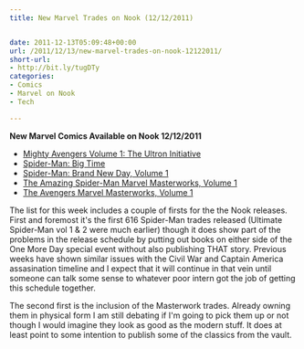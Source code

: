 ```yaml
---
title: New Marvel Trades on Nook (12/12/2011)


date: 2011-12-13T05:09:48+00:00
url: /2011/12/13/new-marvel-trades-on-nook-12122011/
short-url:
- http://bit.ly/tugDTy
categories:
- Comics
- Marvel on Nook
- Tech

---
```

<strong>New Marvel Comics Available on Nook 12/12/2011</strong>


<ul>
<li>
<a href="http://www.barnesandnoble.com/w/mighty-avengers-volume-1-frank-cho/1013918578?ean=9780785170785" target="_blank">Mighty Avengers Volume 1: The Ultron Initiative</a>
</li>
<li>
<a href="http://www.barnesandnoble.com/w/spider-man-dan-slott/1100059941?ean=9780785170983" target="_blank">Spider-Man: Big Time</a>
</li>
<li>
<a href="http://www.barnesandnoble.com/w/spider-man-phil-jimenez/1026330591?ean=9780785171003" target="_blank">Spider-Man: Brand New Day, Volume 1</a>
</li>
<li>
<a href="http://www.barnesandnoble.com/w/marvel-masterworks-jack-kirby/1102465678?ean=9780785170020" target="_blank">The Amazing Spider-Man Marvel Masterworks, Volume 1</a>
</li>
<li>
<a href="http://www.barnesandnoble.com/w/the-avengers-marvel-masterworks-volume-1-jack-kirby/1107081151?ean=9780785170099" target="_blank">The Avengers Marvel Masterworks, Volume 1</a>
</li>
</ul>


The list for this week includes a couple of firsts for the the Nook releases. First and foremost it's the first 616 Spider-Man trades released (Ultimate Spider-Man vol 1 & 2 were much earlier) though it does show part of the problems in the release schedule by putting out books on either side of the One More Day special event without also publishing THAT story. Previous weeks have shown similar issues with the Civil War and Captain America assasination timeline and I expect that it will continue in that vein until someone can talk some sense to whatever poor intern got the job of getting this schedule together.



The second first is the inclusion of the Masterwork trades. Already owning them in physical form I am still debating if I'm going to pick them up or not though I would imagine they look as good as the modern stuff. It does at least point to some intention to publish some of the classics from the vault.
